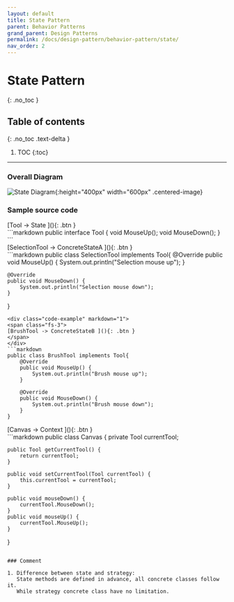 ```yaml
---
layout: default
title: State Pattern
parent: Behavior Patterns
grand_parent: Design Patterns
permalink: /docs/design-pattern/behavior-pattern/state/
nav_order: 2
---
```


# State Pattern
{: .no_toc }

## Table of contents
{: .no_toc .text-delta }

1. TOC
{:toc}

---

### Overall Diagram

![State Diagram](../../resource/state_diagram.png){:height="400px" width="600px" .centered-image}

### Sample source code

<div class="code-example" markdown="1">
<span class="fs-3">
[Tool -> State ](){: .btn }
</span>
</div>
```markdown
public interface Tool {
    void MouseUp();
    void MouseDown();
}
```
<div class="code-example" markdown="1">
<span class="fs-3">
[SelectionTool -> ConcreteStateA ](){: .btn }
</span>
</div>
```markdown
public class SelectionTool implements Tool{
    @Override
    public void MouseUp() {
        System.out.println("Selection mouse up");
    }

    @Override
    public void MouseDown() {
        System.out.println("Selection mouse down");
    }
}
```
<div class="code-example" markdown="1">
<span class="fs-3">
[BrushTool -> ConcreteStateB ](){: .btn }
</span>
</div>
```markdown
public class BrushTool implements Tool{
    @Override
    public void MouseUp() {
        System.out.println("Brush mouse up");
    }

    @Override
    public void MouseDown() {
        System.out.println("Brush mouse down");
    }
}
```
<div class="code-example" markdown="1">
<span class="fs-3">
[Canvas -> Context ](){: .btn }
</span>
</div>
```markdown
public class Canvas {
    private Tool currentTool;

    public Tool getCurrentTool() {
        return currentTool;
    }

    public void setCurrentTool(Tool currentTool) {
        this.currentTool = currentTool;
    }

    public void mouseDown() {
        currentTool.MouseDown();
    }
    public void mouseUp() {
        currentTool.MouseUp();
    }


}
```

### Comment 

1. Difference between state and strategy:   
   State methods are defined in advance, all concrete classes follow it.  
   While strategy concrete class have no limitation.
 
